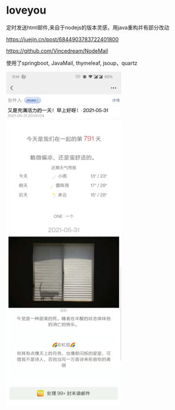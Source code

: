 # loveyou

定时发送html邮件,来自于nodejs的版本灵感，用java重构并有部分改动

https://juejin.cn/post/6844903783722401800

https://github.com/Vincedream/NodeMail

使用了springboot, JavaMail, thymeleaf, jsoup，quartz
<div align="left">
	<img src="res.jpg" alt="res" width=310 height=900 />
</div>
